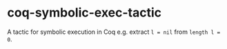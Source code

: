 # coq-symbolic-exec-tactic
A tactic for symbolic execution in Coq e.g. extract `l = nil` from `length l = 0`.
